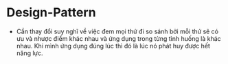 # Design-Pattern
* Cần thay đổi suy nghĩ về việc đem mọi thứ đi so sánh bởi mỗi thứ sẽ có ưu và nhược điểm khác nhau và ứng dụng trong từng tình huống là khác nhau. Khi mình ứng dụng đúng lúc thì đó là lúc nó phát huy được hết năng lực.
